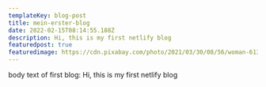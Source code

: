 ```yaml
---
templateKey: blog-post
title: mein-erster-blog
date: 2022-02-15T08:14:55.188Z
description: Hi, this is my first netlify blog
featuredpost: true
featuredimage: https://cdn.pixabay.com/photo/2021/03/30/08/56/woman-6136425_960_720.jpg
---
```

body text of first blog: Hi, this is my first netlify blog